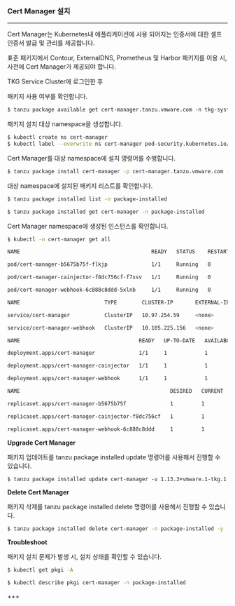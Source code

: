 ### Cert Manager 설치

---

Cert Manager는 Kubernetes내 애플리케이션에 사용 되어지는 인증서에 대한 셀프 인증서 발급 및 관리를 제공합니다.

표준 패키지에서 Contour, ExternalDNS, Prometheus 및 Harbor 패키지를 이용 시, 사전에 Cert Manager가 제공되야 합니다.

TKG Service Cluster에 로그인한 후

패키지 사용 여부를 확인합니다.

```bash
$ tanzu package available get cert-manager.tanzu.vmware.com -n tkg-system
```

패키지 설치 대상 namespace을 생성합니다.

```bash
$ kubectl create ns cert-manager
$ kubectl label --overwrite ns cert-manager pod-security.kubernetes.io/enforce=privileged
```

Cert Manager를 대상 namespace에 설치 명령어를 수행합니다.

```bash
$ tanzu package install cert-manager -p cert-manager.tanzu.vmware.com --namespace cert-manager --version 1.13.3+vmware.1=tkg.1
```

대상 namespace에 설치된 패키지 리스트를 확인합니다.

```bash
$ tanzu package installed list -n package-installed

$ tanzu package installed get cert-manager -n package-installed
```

Cert Manager namespace에 생성된 인스턴스를 확인합니다.

```bash
$ kubectl -n cert-manager get all

NAME                                          READY   STATUS    RESTARTS   AGE

pod/cert-manager-b5675b75f-flkjp              1/1     Running   0          6m14s

pod/cert-manager-cainjector-f8dc756cf-f7xsv   1/1     Running   0          6m14s

pod/cert-manager-webhook-6c888c8ddd-5xlnb     1/1     Running   0          6m14s

NAME                           TYPE        CLUSTER-IP       EXTERNAL-IP   PORT(S)    AGE

service/cert-manager           ClusterIP   10.97.254.59     <none>        9402/TCP   6m14s

service/cert-manager-webhook   ClusterIP   10.105.225.156   <none>        443/TCP    6m14s

NAME                                      READY   UP-TO-DATE   AVAILABLE   AGE

deployment.apps/cert-manager              1/1     1            1           6m14s

deployment.apps/cert-manager-cainjector   1/1     1            1           6m14s

deployment.apps/cert-manager-webhook      1/1     1            1           6m14s

NAME                                                DESIRED   CURRENT   READY   AGE

replicaset.apps/cert-manager-b5675b75f              1         1         1       6m14s

replicaset.apps/cert-manager-cainjector-f8dc756cf   1         1         1       6m14s

replicaset.apps/cert-manager-webhook-6c888c8ddd     1         1         1       6m14s
```

**Upgrade Cert Manager**

패키지 업데이트를 tanzu package installed update 명령어를 사용해서 진행할 수 있습니다.

```bash
$ tanzu package installed update cert-manager -v 1.13.3+vmware.1-tkg.1 --namespace cert-manager
```

**Delete Cert Manager**

패키지 삭제를 tanzu package installed delete 명령어를 사용해서 진행할 수 있습니다.

```bash
$ tanzu package installed delete cert-manager -n package-installed -y
```

**Troubleshoot**

패키지 설치 문제가 발생 시, 설치 상태를 확인할 수 있습니다.

```bash
$ kubectl get pkgi -A

$ kubectl describe pkgi cert-manager -n package-installed
```

+++
